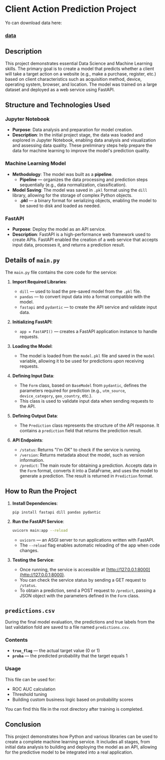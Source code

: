 # Client Action Prediction Project

Yo can download data here:
### [data](https://drive.google.com/drive/folders/1G-X_4ngzcI90O_AYfP4lRWSXNYt6lZPo?usp=sharing)

## Description

This project demonstrates essential Data Science and Machine Learning skills. The primary goal is to create a model that predicts whether a client will take a target action on a website (e.g., make a purchase, register, etc.) based on client characteristics such as acquisition method, device, operating system, browser, and location. The model was trained on a large dataset and deployed as a web service using FastAPI.

## Structure and Technologies Used

### Jupyter Notebook

- **Purpose**: Data analysis and preparation for model creation.
- **Description**: In the initial project stage, the data was loaded and explored in Jupyter Notebook, enabling data analysis and visualization and assessing data quality. These preliminary steps help prepare the data for machine learning to improve the model's prediction quality.

### Machine Learning Model

- **Methodology**: The model was built as a **pipeline**.
  - **Pipeline** — organizes the data processing and prediction steps sequentially (e.g., data normalization, classification).
- **Model Saving**: The model was saved in `.pkl` format using the `dill` library, allowing for the storage of complex Python objects.
  - **.pkl** — a binary format for serializing objects, enabling the model to be saved to disk and loaded as needed.

### FastAPI

- **Purpose**: Deploy the model as an API service.
- **Description**: FastAPI is a high-performance web framework used to create APIs. FastAPI enabled the creation of a web service that accepts input data, processes it, and returns a prediction result.

## Details of `main.py`

The `main.py` file contains the core code for the service:

1. **Import Required Libraries**:
    - `dill` — used to load the pre-saved model from the `.pkl` file.
    - `pandas` — to convert input data into a format compatible with the model.
    - `fastapi` and `pydantic` — to create the API service and validate input data.

2. **Initializing FastAPI**:
    - `app = FastAPI()` — creates a FastAPI application instance to handle requests.

3. **Loading the Model**:
    - The model is loaded from the `model.pkl` file and saved in the `model` variable, allowing it to be used for predictions upon receiving requests.

4. **Defining Input Data**:
    - The `Form` class, based on `BaseModel` from `pydantic`, defines the parameters required for prediction (e.g., `utm_source`, `device_category`, `geo_country`, etc.).
    - This class is used to validate input data when sending requests to the API.

5. **Defining Output Data**:
    - The `Prediction` class represents the structure of the API response. It contains a `prediction` field that returns the prediction result.

6. **API Endpoints**:
    - `/status`: Returns "I'm OK" to check if the service is running.
    - `/version`: Returns metadata about the model, such as version information.
    - `/predict`: The main route for obtaining a prediction. Accepts data in the `Form` format, converts it into a DataFrame, and uses the model to generate a prediction. The result is returned in `Prediction` format.

## How to Run the Project

1. **Install Dependencies**:
    ```bash
    pip install fastapi dill pandas pydantic
    ```

2. **Run the FastAPI Service**:
    ```bash
    uvicorn main:app --reload
    ```
   - `uvicorn` — an ASGI server to run applications written with FastAPI.
   - The `--reload` flag enables automatic reloading of the app when code changes.

3. **Testing the Service**:
   - Once running, the service is accessible at [http://127.0.0.1:8000](http://127.0.0.1:8000).
   - You can check the service status by sending a GET request to `/status`.
   - To obtain a prediction, send a POST request to `/predict`, passing a JSON object with the parameters defined in the `Form` class.
  
## `predictions.csv`

During the final model evaluation, the predictions and true labels from the last validation fold are saved to a file named `predictions.csv`.

### Contents

- **`true_flag`** — the actual target value (0 or 1)  
- **`proba`** — the predicted probability that the target equals 1

### Usage

This file can be used for:

- ROC AUC calculation  
- Threshold tuning  
- Building custom business logic based on probability scores

You can find this file in the root directory after training is completed.


## Conclusion

This project demonstrates how Python and various libraries can be used to create a complete machine learning service. It includes all stages, from initial data analysis to building and deploying the model as an API, allowing for the predictive model to be integrated into a real application.
